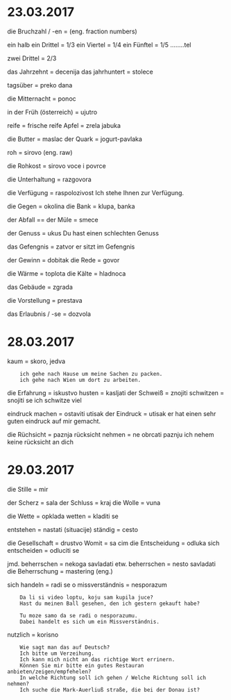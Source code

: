 
# 23.03.2017


die Bruchzahl / -en = (eng. fraction numbers)

ein halb
ein Drittel = 1/3
ein Viertel = 1/4
ein Fünftel = 1/5
........tel

zwei Drittel = 2/3

das Jahrzehnt = decenija
das jahrhuntert = stolece

tagsüber = preko dana

die Mitternacht = ponoc

in der Früh (österreich) = ujutro

reife = frische
    reife Apfel = zrela jabuka

die Butter = maslac
der Quark = jogurt-pavlaka


roh = sirovo (eng. raw)

die Rohkost = sirovo voce i povrce

die Unterhaltung = razgovora

die Verfügung = raspolozivost
    Ich stehe Ihnen zur Verfügung.

die Gegen = okolina
die Bank = klupa, banka

der Abfall == der Müle = smece

der Genuss = ukus
    Du hast einen schlechten Genuss

das Gefengnis = zatvor
    er sitzt im Gefengnis

der Gewinn = dobitak
die Rede = govor

die Wärme = toplota
die Kälte = hladnoca

das Gebäude = zgrada

die Vorstellung = prestava


das Erlaubnis / -se = dozvola



# 28.03.2017


kaum = skoro, jedva


```
    ich gehe nach Hause um meine Sachen zu packen.
    ich gehe nach Wien um dort zu arbeiten.
```


die Erfahrung = iskustvo
husten = kasljati
der Schweiß = znojiti
schwitzen = snojiti se
    ich schwitze viel

eindruck machen = ostaviti utisak
der Eindruck = utisak
    er hat einen sehr guten eindruck auf mir gemacht.

die Rüchsicht = paznja
rücksicht nehmen = ne obrcati paznju
    ich nehem keine rücksicht an dich



# 29.03.2017


die Stille = mir

der Scherz = sala
der Schluss = kraj
die Wolle = vuna

die Wette = opklada
wetten = kladiti se

entstehen = nastati (situacije)
ständig = cesto

die Gesellschaft = drustvo
Womit = sa cim
die Entscheidung = odluka
sich entscheiden = odluciti se

jmd. beherrschen = nekoga savladati
etw. beherrschen = nesto savladati
die Beherrschung = mastering (eng.)

sich handeln = radi se o
missverständnis = nesporazum

```
    Da li si video loptu, koju sam kupila juce?
    Hast du meinen Ball gesehen, den ich gestern gekauft habe?

    Tu moze samo da se radi o nesporazumu.
    Dabei handelt es sich um ein Missverständnis.

```

nutzlich = korisno


```
    Wie sagt man das auf Deutsch?
    Ich bitte um Verzeihung.
    Ich kann mich nicht an das richtige Wort errinern.
    Können Sie mir bitte ein gutes Restauran anbieten/zeigen/empfehelen?
    In welche Richtung soll ich gehen / Welche Richtung soll ich nehmen?
    Ich suche die Mark-Auerliuß straße, die bei der Donau ist?
```


